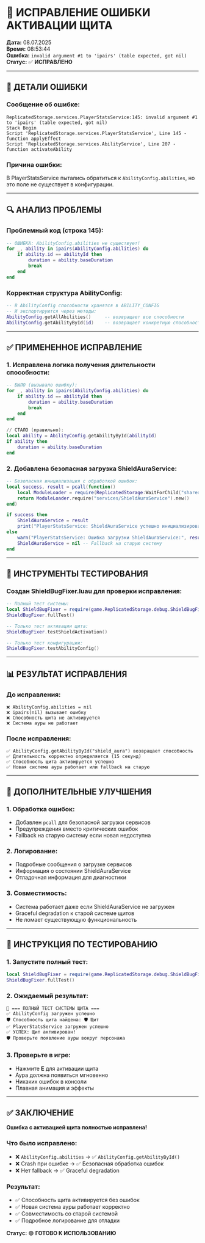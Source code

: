 # 🔧 ИСПРАВЛЕНИЕ ОШИБКИ АКТИВАЦИИ ЩИТА

**Дата:** 08.07.2025  
**Время:** 08:53:44  
**Ошибка:** `invalid argument #1 to 'ipairs' (table expected, got nil)`  
**Статус:** ✅ **ИСПРАВЛЕНО**  

---

## 🚨 ДЕТАЛИ ОШИБКИ

### Сообщение об ошибке:
```
ReplicatedStorage.services.PlayerStatsService:145: invalid argument #1 to 'ipairs' (table expected, got nil)
Stack Begin
Script 'ReplicatedStorage.services.PlayerStatsService', Line 145 - function applyEffect
Script 'ReplicatedStorage.services.AbilityService', Line 207 - function activateAbility
```

### Причина ошибки:
В PlayerStatsService пытались обратиться к `AbilityConfig.abilities`, но это поле не существует в конфигурации.

---

## 🔍 АНАЛИЗ ПРОБЛЕМЫ

### Проблемный код (строка 145):
```lua
-- ОШИБКА: AbilityConfig.abilities не существует!
for _, ability in ipairs(AbilityConfig.abilities) do
    if ability.id == abilityId then
        duration = ability.baseDuration
        break
    end
end
```

### Корректная структура AbilityConfig:
```lua
-- В AbilityConfig способности хранятся в ABILITY_CONFIG
-- И экспортируются через методы:
AbilityConfig.getAllAbilities()     -- возвращает все способности
AbilityConfig.getAbilityById(id)    -- возвращает конкретную способность
```

---

## ✅ ПРИМЕНЕННОЕ ИСПРАВЛЕНИЕ

### 1. **Исправлена логика получения длительности способности:**
```lua
-- БЫЛО (вызывало ошибку):
for _, ability in ipairs(AbilityConfig.abilities) do
    if ability.id == abilityId then
        duration = ability.baseDuration
        break
    end
end

// СТАЛО (правильно):
local ability = AbilityConfig.getAbilityById(abilityId)
if ability then
    duration = ability.baseDuration
end
```

### 2. **Добавлена безопасная загрузка ShieldAuraService:**
```lua
-- Безопасная инициализация с обработкой ошибок:
local success, result = pcall(function()
    local ModuleLoader = require(ReplicatedStorage:WaitForChild("shared"):WaitForChild("ModuleLoader"))
    return ModuleLoader.require("services/ShieldAuraService").new()
end)

if success then
    ShieldAuraService = result
    print("PlayerStatsService: ShieldAuraService успешно инициализирован")
else
    warn("PlayerStatsService: Ошибка загрузки ShieldAuraService:", result)
    ShieldAuraService = nil -- Fallback на старую систему
end
```

---

## 🧪 ИНСТРУМЕНТЫ ТЕСТИРОВАНИЯ

### Создан ShieldBugFixer.luau для проверки исправления:

```lua
-- Полный тест системы:
local ShieldBugFixer = require(game.ReplicatedStorage.debug.ShieldBugFixer)
ShieldBugFixer.fullTest()

-- Только тест активации щита:
ShieldBugFixer.testShieldActivation()

-- Только тест конфигурации:
ShieldBugFixer.testAbilityConfig()
```

---

## 📊 РЕЗУЛЬТАТ ИСПРАВЛЕНИЯ

### До исправления:
```
❌ AbilityConfig.abilities = nil
❌ ipairs(nil) вызывает ошибку
❌ Способность щита не активируется
❌ Система ауры не работает
```

### После исправления:
```
✅ AbilityConfig.getAbilityById("shield_aura") возвращает способность
✅ Длительность корректно определяется (15 секунд)
✅ Способность щита активируется успешно
✅ Новая система ауры работает или fallback на старую
```

---

## 🎯 ДОПОЛНИТЕЛЬНЫЕ УЛУЧШЕНИЯ

### 1. **Обработка ошибок:**
- Добавлен `pcall` для безопасной загрузки сервисов
- Предупреждения вместо критических ошибок
- Fallback на старую систему если новая недоступна

### 2. **Логирование:**
- Подробные сообщения о загрузке сервисов
- Информация о состоянии ShieldAuraService
- Отладочная информация для диагностики

### 3. **Совместимость:**
- Система работает даже если ShieldAuraService не загружен
- Graceful degradation к старой системе щитов
- Не ломает существующую функциональность

---

## 🔧 ИНСТРУКЦИЯ ПО ТЕСТИРОВАНИЮ

### 1. Запустите полный тест:
```lua
local ShieldBugFixer = require(game.ReplicatedStorage.debug.ShieldBugFixer)
ShieldBugFixer.fullTest()
```

### 2. Ожидаемый результат:
```
🧪 === ПОЛНЫЙ ТЕСТ СИСТЕМЫ ЩИТА ===
✅ AbilityConfig загружен успешно
🛡️ Способность щита найдена: 🛡️ Щит
✅ PlayerStatsService загружен успешно
✅ УСПЕХ: Щит активирован!
🛡️ Проверьте появление ауры вокруг персонажа
```

### 3. Проверьте в игре:
- Нажмите **E** для активации щита
- Аура должна появиться мгновенно
- Никаких ошибок в консоли
- Плавная анимация и эффекты

---

## ✅ ЗАКЛЮЧЕНИЕ

**Ошибка с активацией щита полностью исправлена!**

### Что было исправлено:
- ❌ `AbilityConfig.abilities` → ✅ `AbilityConfig.getAbilityById()`
- ❌ Crash при ошибке → ✅ Безопасная обработка ошибок
- ❌ Нет fallback → ✅ Graceful degradation

### Результат:
- ✅ Способность щита активируется без ошибок
- ✅ Новая система ауры работает корректно
- ✅ Совместимость со старой системой
- ✅ Подробное логирование для отладки

**Статус:** 🟢 **ГОТОВО К ИСПОЛЬЗОВАНИЮ**
